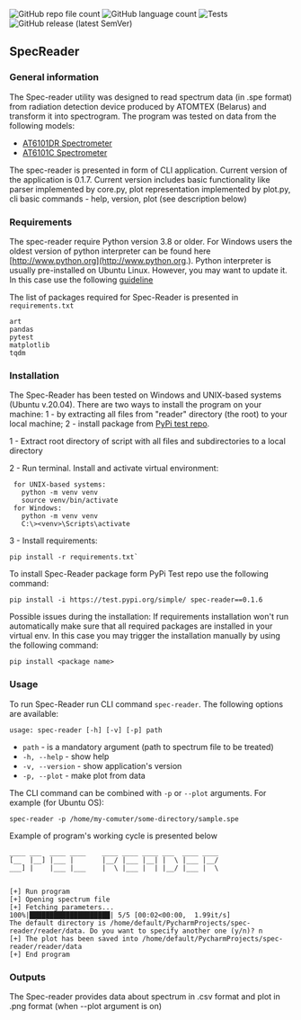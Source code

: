 ![GitHub repo file count](https://img.shields.io/github/directory-file-count/ADv0rnik/SpecReader?style=flat-square) ![GitHub language count](https://img.shields.io/github/languages/count/ADv0rnik/SpecReader?style=flat-square) ![Tests](https://github.com/mCodingLLC/SlapThatLikeButton-TestingStarterProject/actions/workflows/tests.yml/badge.svg) ![GitHub release (latest SemVer)](https://img.shields.io/github/v/release/ADv0rnik/SpecReader?style=flat-square)

## SpecReader
### General information
The Spec-reader utility was designed to read spectrum data (in .spe format) from radiation detection device produced by 
ATOMTEX (Belarus) and transform it into spectrogram. The program was tested on data from the following models:
- [AT6101DR Spectrometer](https://atomtex.com/en/at6101dr-spectrometer)
- [AT6101C Spectrometer](https://atomtex.com/en/portable-spectrometers-backpack-based-radiation-detectors-brd/at6101c-at6101cm-spectrometers)

The spec-reader is presented in form of CLI application. Current version of the application is 0.1.7. Current version includes basic functionality like parser implemented by core.py, plot representation implemented by plot.py, cli basic commands - help, version, plot (see description below) 

### Requirements

The spec-reader require Python version 3.8 or older. For Windows users the oldest version of python interpreter can be found
here [http://www.python.org](http://www.python.org.). Python interpreter is usually pre-installed on Ubuntu Linux. However,
you may want to update it. In this case use the following [guideline](https://linuxize.com/post/how-to-install-python-3-9-on-ubuntu-20-04/)

The list of packages required for Spec-Reader is presented in `requirements.txt`

```commandline
art
pandas
pytest
matplotlib
tqdm
```

### Installation 
The Spec-Reader has been tested on Windows and UNIX-based systems (Ubuntu v.20.04).
There are two ways to install the program on your machine: 1 - by extracting all files from "reader" directory (the root)
to your local machine; 2 - install package from [PyPi test repo](https://test.pypi.org/project/spec-reader/).

1 - Extract root directory of script with all files and subdirectories to a local directory

2 - Run terminal. Install and activate virtual environment:

     for UNIX-based systems:
       python -m venv venv
       source venv/bin/activate
     for Windows:    
       python -m venv venv
       C:\><venv>\Scripts\activate

3 - Install requirements: 

    pip install -r requirements.txt`

To install Spec-Reader package form PyPi Test repo use the following command:

`pip install -i https://test.pypi.org/simple/ spec-reader==0.1.6`

Possible issues during the installation:
If requirements installation won't run automatically make sure that all required packages are installed in your virtual env.
In this case you may trigger the installation manually by using the following command:

`pip install <package name>`

### Usage

To run Spec-Reader run CLI command `spec-reader`. The following options are available:

`usage: spec-reader [-h] [-v] [-p] path`

* `path` - is a mandatory argument (path to spectrum file to be treated) 
* `-h, --help` - show help
* `-v, --version` - show application's version
* `-p, --plot` - make plot from data

The CLI command can be combined with `-p` or `--plot` arguments. For example (for Ubuntu OS):

`spec-reader -p /home/my-comuter/some-directory/sample.spe`

Example of program's working cycle is presented below

```commandline
____ ___  ____ ____    ____ ____ ____ ___  ____ ____ 
[__  |__] |___ |       |__/ |___ |__| |  \ |___ |__/ 
___] |    |___ |___    |  \ |___ |  | |__/ |___ |  \ 


[+] Run program
[+] Opening spectrum file
[+] Fetching parameters...
100%|████████████████████| 5/5 [00:02<00:00,  1.99it/s]                                                                                                   
The default directory is /home/default/PycharmProjects/spec-reader/reader/data. Do you want to specify another one (y/n)? n
[+] The plot has been saved into /home/default/PycharmProjects/spec-reader/reader/data
[+] End program
```

### Outputs

The Spec-reader provides data about spectrum in .csv format and plot in .png format (when --plot argument is on)
